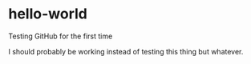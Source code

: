 # hello-world
Testing GitHub for the first time

I should probably be working instead of testing this thing but whatever.
